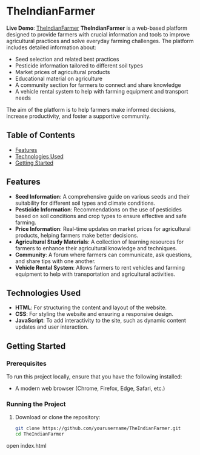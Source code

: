 # TheIndianFarmer
**Live Demo**: [TheIndianFarmer](https://theindianfarmer.netlify.app/)
**TheIndianFarmer** is a web-based platform designed to provide farmers with crucial information and tools to improve agricultural practices and solve everyday farming challenges. The platform includes detailed information about:

- Seed selection and related best practices
- Pesticide information tailored to different soil types
- Market prices of agricultural products
- Educational material on agriculture
- A community section for farmers to connect and share knowledge
- A vehicle rental system to help with farming equipment and transport needs

The aim of the platform is to help farmers make informed decisions, increase productivity, and foster a supportive community.

## Table of Contents

- [Features](#features)
- [Technologies Used](#technologies-used)
- [Getting Started](#getting-started)

## Features

- **Seed Information**: A comprehensive guide on various seeds and their suitability for different soil types and climate conditions.
- **Pesticide Information**: Recommendations on the use of pesticides based on soil conditions and crop types to ensure effective and safe farming.
- **Price Information**: Real-time updates on market prices for agricultural products, helping farmers make better decisions.
- **Agricultural Study Materials**: A collection of learning resources for farmers to enhance their agricultural knowledge and techniques.
- **Community**: A forum where farmers can communicate, ask questions, and share tips with one another.
- **Vehicle Rental System**: Allows farmers to rent vehicles and farming equipment to help with transportation and agricultural activities.

## Technologies Used

- **HTML**: For structuring the content and layout of the website.
- **CSS**: For styling the website and ensuring a responsive design.
- **JavaScript**: To add interactivity to the site, such as dynamic content updates and user interaction.

## Getting Started

### Prerequisites

To run this project locally, ensure that you have the following installed:

- A modern web browser (Chrome, Firefox, Edge, Safari, etc.)

### Running the Project

1. Download or clone the repository:

   ```bash
   git clone https://github.com/yourusername/TheIndianFarmer.git
   cd TheIndianFarmer
open index.html
